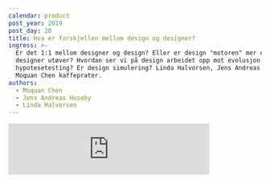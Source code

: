 ```yaml
---
calendar: product
post_year: 2019
post_day: 20
title: Hva er forskjellen mellom design og designer?
ingress: >-
  Er det 1:1 mellom designer og design? Eller er design "motoren" mer enn det en
  designer utøver? Hvordan ser vi på design arbeidet opp mot evolusjon og
  hypotesetesting? Er design simulering? Linda Halvorsen, Jens Andreas Huseby og
  Moquan Chen kaffeprater.
authors:
  - Moquan Chen
  - Jens Andreas Huseby
  - Linda Halvorsen
---
```

<iframe src="https://anchor.fm/kaffeprathosbekk/embed" height="102px" width="400px" frameborder="0" scrolling="no"></iframe>
